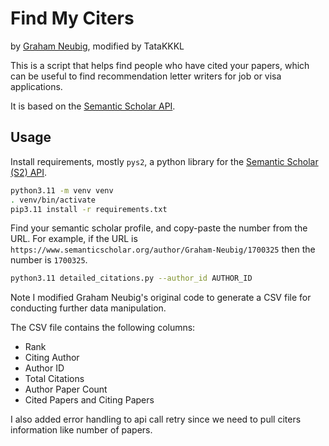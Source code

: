 # Find My Citers

by [Graham Neubig](http://www.phontron.com), modified by TataKKKL

This is a script that helps find people who have cited your papers, which can be useful to find recommendation letter writers for job or visa applications.

It is based on the [Semantic Scholar API](https://api.semanticscholar.org/api-docs/).

## Usage

Install requirements, mostly `pys2`,
a python library for the [Semantic Scholar (S2) API](api.semanticscholar.org/).

```bash
python3.11 -m venv venv
. venv/bin/activate
pip3.11 install -r requirements.txt
```

Find your semantic scholar profile, and copy-paste the number from the URL. For example, if the URL is `https://www.semanticscholar.org/author/Graham-Neubig/1700325` then the number is `1700325`.

```bash
python3.11 detailed_citations.py --author_id AUTHOR_ID
```
Note I modified Graham Neubig's original code to generate a CSV file for conducting further data manipulation.

The CSV file contains the following columns:
- Rank
- Citing Author
- Author ID
- Total Citations
- Author Paper Count
- Cited Papers and Citing Papers

I also added error handling to api call retry since we need to pull citers information like number of papers. 